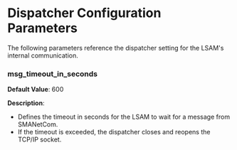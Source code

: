 # Dispatcher Configuration Parameters

The following parameters reference the dispatcher setting for the LSAM's internal communication.

### msg_timeout_in_seconds

**Default Value**: 600

**Description**:

* Defines the timeout in seconds for the LSAM to wait for a message from SMANetCom.
* If the timeout is exceeded, the dispatcher closes and reopens the TCP/IP socket.